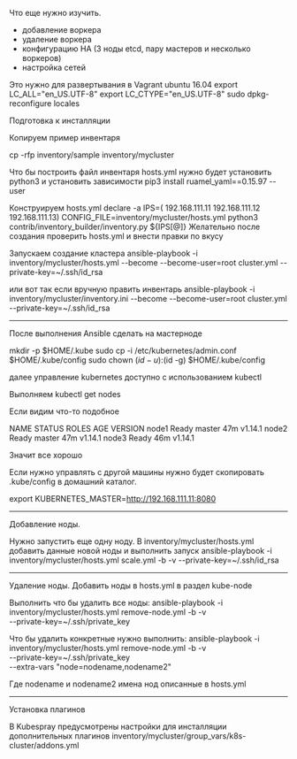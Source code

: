 Что еще нужно изучить.
- добавление воркера
- удаление воркера
- конфигурацию HA (3 ноды etcd, пару мастеров и несколько воркеров)
- настройка сетей




Это нужно для развертывания в Vagrant ubuntu 16.04
    export LC_ALL="en_US.UTF-8"
    export LC_CTYPE="en_US.UTF-8"
    sudo dpkg-reconfigure locales


Подготовка к инсталляции

Копируем пример инвентаря

cp -rfp inventory/sample inventory/mycluster

Что бы построить файл инвентаря hosts.yml нужно будет установить python3 и установить зависимости
pip3 install ruamel_yaml==0.15.97  --user

Конструируем hosts.yml
declare -a IPS=( 192.168.111.11 192.168.111.12 192.168.111.13)
CONFIG_FILE=inventory/mycluster/hosts.yml python3 contrib/inventory_builder/inventory.py ${IPS[@]}
Желательно после создания проверить hosts.yml и внести правки по вкусу

Запускаем создание кластера
ansible-playbook -i inventory/mycluster/hosts.yml --become --become-user=root cluster.yml  --private-key=~/.ssh/id_rsa

или вот так если вручную править инвентарь
ansible-playbook -i inventory/mycluster/inventory.ini --become --become-user=root cluster.yml   --private-key=~/.ssh/id_rsa


-----
После выполнения Ansible сделать на мастерноде

mkdir -p $HOME/.kube
sudo cp -i /etc/kubernetes/admin.conf $HOME/.kube/config
sudo chown $(id -u):$(id -g) $HOME/.kube/config

далее управление kubernetes доступно с использованием kubectl

Выполняем 
kubectl get nodes

Если видим что-то подобное 

NAME    STATUS   ROLES    AGE   VERSION
node1   Ready    master   47m   v1.14.1
node2   Ready    master   47m   v1.14.1
node3   Ready    <none>   46m   v1.14.1

Значит все хорошо

Если нужно управлять с другой машины нужно будет скопировать .kube/config в домашний каталог.

export KUBERNETES_MASTER=http://192.168.111.11:8080


----------------
Добавление ноды.

Нужно запустить еще одну ноду.
В inventory/mycluster/hosts.yml добавить данные новой ноды
и выполнить запуск 
ansible-playbook -i inventory/mycluster/hosts.yml scale.yml -b -v --private-key=~/.ssh/id_rsa


----------------
Удаление ноды.
Добавить ноды в hosts.yml в раздел kube-node

Выполнить что бы удалить все ноды:
ansible-playbook -i inventory/mycluster/hosts.yml remove-node.yml -b -v \
    --private-key=~/.ssh/private_key

Что бы удалить конкретные нужно выполнить: 
ansible-playbook -i inventory/mycluster/hosts.yml remove-node.yml -b -v \
  --private-key=~/.ssh/private_key \
  --extra-vars "node=nodename,nodename2"

Где nodename и nodename2 имена нод описанные в hosts.yml

-----------------

Установка плагинов 

В Kubespray предусмотрены настройки для инсталляции дополнительных плагинов
inventory/mycluster/group_vars/k8s-cluster/addons.yml
